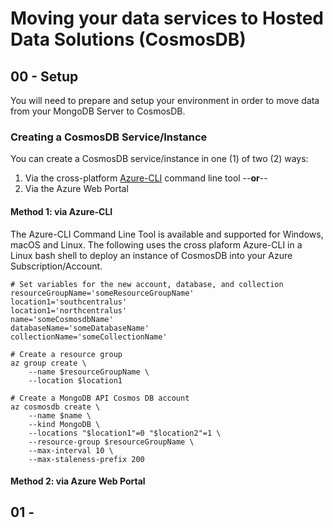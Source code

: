 # Moving your data services to Hosted Data Solutions (CosmosDB)

## 00 - Setup

You will need to prepare and setup your environment in order to move data from your MongoDB Server to CosmosDB.

### Creating a CosmosDB Service/Instance

You can create a CosmosDB service/instance in one (1) of two (2) ways:
1. Via the cross-platform [Azure-CLI](https://docs.microsoft.com/en-us/cli/azure/install-azure-cli?view=azure-cli-latest) command line tool --**or**--
2. Via the Azure Web Portal

#### Method 1: via Azure-CLI

The Azure-CLI Command Line Tool is available and supported for Windows, macOS and Linux. The following uses the cross plaform Azure-CLI in a Linux bash shell to deploy an instance of CosmosDB into your Azure Subscription/Account.

```
# Set variables for the new account, database, and collection
resourceGroupName='someResourceGroupName'
location1='southcentralus'
location1='northcentralus'
name='someCosmosdbName'
databaseName='someDatabaseName'
collectionName='someCollectionName'

# Create a resource group
az group create \
	--name $resourceGroupName \
	--location $location1

# Create a MongoDB API Cosmos DB account
az cosmosdb create \
	--name $name \
	--kind MongoDB \
	--locations "$location1"=0 "$location2"=1 \
	--resource-group $resourceGroupName \
	--max-interval 10 \
	--max-staleness-prefix 200
```

#### Method 2: via Azure Web Portal


## 01 - 
